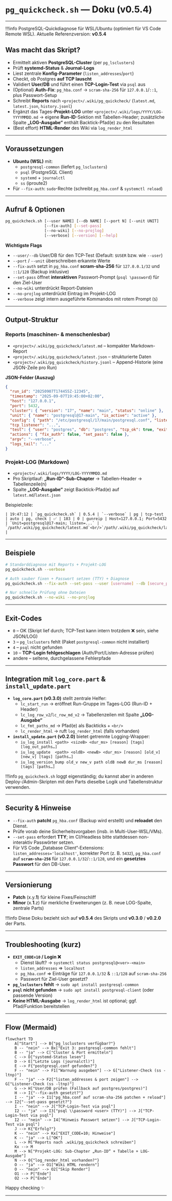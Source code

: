# `pg_quickcheck.sh` — Doku (v0.5.4)

---

!!!info PostgreSQL-Quickdiagnose für WSL/Ubuntu (optimiert für VS Code Remote WSL).
    Aktuelle Referenzversion: **v0.5.4**

## Was macht das Skript?

* Ermittelt aktiven **PostgreSQL-Cluster** (per `pg_lsclusters`)
* Prüft **systemd-Status** & **Journal-Logs**
* Liest zentrale **Konfig-Parameter** (`listen_addresses`/`port`)
* Checkt, ob Postgres **auf TCP lauscht**
* Validiert **User/DB** und führt einen **TCP-Login-Test** via `psql` aus
* (Optional) **Auth-Fix**: `pg_hba.conf` → `scram-sha-256` für `127.0.0.1`/`::1`, plus Passwort-Setup
* Schreibt **Reports** nach `<project>/.wiki/pg_quickcheck/` (`latest.md`, `latest.json`, `history.jsonl`)
* Ergänzt das Tages-**Projekt-LOG** unter `<project>/.wiki/logs/YYYY/LOG-YYYYMMDD.md`
  → eigene **Run-ID**-Sektion mit Tabellen-Header; zusätzliche Spalte **„LOG-Ausgabe“** enthält Backtick-Pfad(e) zu den Resultaten
* (Best effort) **HTML-Render** des Wiki via `log_render_html`

---

## Voraussetzungen

- **Ubuntu (WSL)** mit:
  - `postgresql-common` (liefert `pg_lsclusters`)
  - `psql` (PostgreSQL Client)
  - `systemd` + `journalctl`
  - `ss` (iproute2)
- Für `--fix-auth`: `sudo`-Rechte (schreibt `pg_hba.conf` & `systemctl reload`)

---

## Aufruf & Optionen

```bash
pg_quickcheck.sh [--user NAME] [--db NAME] [--port N] [--unit UNIT]
                 [--fix-auth] [--set-pass]
                 [--no-wiki] [--no-projlog]
                 [--verbose] [--version] [--help]
```

**Wichtigste Flags**

- `--user/--db`  User/DB für den TCP-Test (Default: `$USER` bzw. wie `--user`)
- `--port` / `--unit`  überschreiben erkannte Werte
- `--fix-auth`  setzt in `pg_hba.conf` **scram-sha-256** für `127.0.0.1/32` und `::1/128` (Backup inklusive)
- `--set-pass`  öffnet **interaktiven** Passwort-Prompt (`psql \password`) für den Ziel-User
- `--no-wiki`  unterdrückt Report-Dateien
- `--no-projlog`  unterdrückt Eintrag im Projekt-LOG
- `--verbose`  zeigt intern ausgeführte Kommandos mit rotem Prompt (`$`)

---

## Output-Struktur

### Reports (maschinen- & menschenlesbar)

- `<project>/.wiki/pg_quickcheck/latest.md` – kompakter Markdown-Report
- `<project>/.wiki/pg_quickcheck/latest.json` – strukturierte Daten
- `<project>/.wiki/pg_quickcheck/history.jsonl` – Append-Historie (eine JSON-Zeile pro Run)

**JSON-Felder (Auszug)**

```json
{
  "run_id": "20250907T174455Z-12345",
  "timestamp": "2025-09-07T19:45:00+02:00",
  "host": "127.0.0.1",
  "port": 5432,
  "cluster": { "version": "17", "name": "main", "status": "online" },
  "unit": { "name": "postgresql@17-main", "is_active": "active" },
  "config": { "path": "/etc/postgresql/17/main/postgresql.conf", "listen_port_lines": "..." },
  "tcp_listener": "...",
  "test": { "user": "postgres", "db": "postgres", "tcp_ok": true, "exit_code": 0 },
  "actions": { "fix_auth": false, "set_pass": false },
  "argv": "--verbose",
  "logs_tail": "..."
}
```

### Projekt-LOG (Markdown)

- `<project>/.wiki/logs/YYYY/LOG-YYYYMMDD.md`
- Pro Skriptlauf: **„Run-ID“-Sub-Chapter** → Tabellen-Header → Tabellenzeile(n)
- Spalte **„LOG-Ausgabe“** zeigt Backtick-Pfad(e) auf `latest.md`/`latest.json`

Beispielzeile:

```
| 19:47:12 | `pg_quickcheck.sh` | 0.5.4 | `--verbose` | pg | tcp-test | auto | pg, check | ✅ | 183 | 0 | gunreip | Host=127.0.0.1; Port=5432 | `Unit=postgresql@17-main; listen=...` | `/path/.wiki/pg_quickcheck/latest.md`<br/>`/path/.wiki/pg_quickcheck/latest.json` |
```

---

## Beispiele

```bash
# Standarddiagnose mit Reports + Projekt-LOG
pg_quickcheck.sh --verbose

# Auth sauber fixen + Passwort setzen (TTY) + Diagnose
pg_quickcheck.sh --fix-auth --set-pass --user [username] --db [secure_password] --verbose

# Nur schnelle Prüfung ohne Dateien
pg_quickcheck.sh --no-wiki --no-projlog
```

---

## Exit-Codes

- `0` – OK (Skript lief durch; TCP-Test kann intern trotzdem ❌ sein, siehe JSON/LOG)
- `3` – `pg_lsclusters` fehlt (Paket `postgresql-common` nicht installiert)
- `4` – `psql` nicht gefunden
- `10` – **TCP-Login fehlgeschlagen** (Auth/Port/Listen-Adresse prüfen)
- andere – seltene, durchgelassene Fehlerpfade

---

## Integration mit `log_core.part` & `install_update.part`

- **`log_core.part` (v0.3.0)** stellt zentrale Helfer:
  - `lc_start_run` → eröffnet Run-Gruppe im Tages-LOG (Run-ID + Header)
  - `lc_log_row_v2`/`lc_row_md_v2` → Tabellenzeilen mit Spalte **„LOG-Ausgabe“**
  - `lc_fmt_paths_md` → Pfad(e) als Backticks + `<br/>`
  - `lc_render_html` → ruft `log_render_html` (falls vorhanden)
- **`install_update.part` (v0.2.0)** bietet getrennte Logging-Wrapper:
  - `iu_log_install <path> <sizeB> <dur_ms> [reason] [tags] [log_out_paths…]`
  - `iu_log_update  <path> <oldB> <newB> <dur_ms> [reason] [old_v] [new_v] [tags] [paths…]`
  - `iu_log_version_bump old_v new_v path oldB newB dur_ms [reason] [tags] [paths…]`

!!!info `pg_quickcheck.sh` loggt eigenständig; du kannst aber in anderen Deploy-/Admin-Skripten mit den Parts dieselbe Logik und Tabellenstruktur verwenden.

---

## Security & Hinweise

- `--fix-auth` **patcht** `pg_hba.conf` (Backup wird erstellt) und **reloadet** den Dienst.
- Prüfe vorab deine Sicherheitsvorgaben (insb. in Multi-User-WSL/VMs).
- `--set-pass` erfordert **TTY**; im CI/Headless bitte stattdessen non-interaktiv Passwörter setzen.
- Für VS Code „Database Client“‐Extensions:
  `listen_addresses='localhost'`, korrekter Port (z. B. `5432`), `pg_hba.conf` auf **`scram-sha-256`** für `127.0.0.1/32`/`::1/128`, und ein **gesetztes Passwort** für den DB-User.

---

## Versionierung

- **Patch** (x.y.**1**) für kleine Fixes/Feinschliff
- **Minor** (x.**1**.z) für merkliche Erweiterungen (z. B. neue LOG-Spalte, zentrale Parts)

!!!info Diese Doku bezieht sich auf **v0.5.4** des Skripts und **v0.3.0** / **v0.2.0** der Parts.

---

## Troubleshooting (kurz)

- **`EXIT_CODE=10` / Login ❌**
  - Dienst läuft? → `systemctl status postgresql@<ver>-<main>`
  - `listen_addresses` ⇒ `localhost`
  - `pg_hba.conf` ⇒ Einträge für `127.0.0.1/32` & `::1/128` auf `scram-sha-256`
  - Passwort für Ziel-User gesetzt?
- **`pg_lsclusters` fehlt** → `sudo apt install postgresql-common`
- **`psql` nicht gefunden** → `sudo apt install postgresql-client` (oder passende Version)
- **Keine HTML-Ausgabe** → `log_render_html` ist optional; ggf. Pfad/Funktion bereitstellen

---

## Flow (Mermaid)

```mermaid
flowchart TD
    A["Start"] --> B{"pg_lsclusters verfügbar?"}
    B -- "nein" --> Bx["Exit 3: postgresql-common fehlt"]
    B -- "ja" --> C["Cluster & Port ermitteln"]
    C --> D["systemd-Status lesen"]
    D --> E["Letzte Logs (journalctl)"]
    E --> F{"postgresql.conf gefunden?"}
    F -- "nein" --> F1["Warnung ausgeben"] --> G["Listener-Check (ss -ltnp)"]
    F -- "ja" --> F2["listen_addresses & port zeigen"] --> G["Listener-Check (ss -ltnp)"]
    G --> H["User/DB prüfen (Fallback auf postgres/postgres)"]
    H --> I{"--fix-auth gesetzt?"}
    I -- "ja" --> I1["pg_hba.conf auf scram-sha-256 patchen + reload"] --> I2{"--set-pass gesetzt?"}
    I -- "nein" --> J["TCP-Login-Test via psql"]
    I2 -- "ja" --> I3["psql \\password <user> (TTY)"] --> J["TCP-Login-Test via psql"]
    I2 -- "nein" --> I4["Hinweis Passwort setzen"] --> J["TCP-Login-Test via psql"]
    J --> K{"Erfolg?"}
    K -- "nein" --> Kx["EXIT_CODE=10; Hinweise"]
    K -- "ja" --> L["OK"]
    L --> M["Reports nach .wiki/pg_quickcheck schreiben"]
    Kx --> M
    M --> N["Projekt-LOG: Sub-Chapter „Run-ID“ + Tabelle + LOG-Ausgabe"]
    N --> O{"log_render_html vorhanden?"}
    O -- "ja" --> O1["Wiki HTML rendern"]
    O -- "nein" --> O2["Skip Render"]
    O1 --> P["Ende"]
    O2 --> P["Ende"]
```

Happy checking ✨

---
